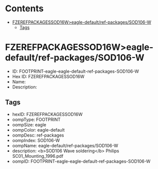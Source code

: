 



Contents
========

* [FZEREFPACKAGESSOD16W>eagle-default/ref-packages/SOD106-W](#fzerefpackagessod16weagle-defaultref-packagessod106-w)
	* [Tags](#tags)

# FZEREFPACKAGESSOD16W>eagle-default/ref-packages/SOD106-W

- ID: FOOTPRINT-eagle-eagle-default-ref-packages-SOD106-W
- Hex ID: FZEREFPACKAGESSOD16W
- Name: 
- Description: 

## Tags

- hexID: FZEREFPACKAGESSOD16W
- oompType: FOOTPRINT
- oompSize: eagle
- oompColor: eagle-default
- oompDesc: ref-packages
- oompIndex: SOD106-W
- oompName: eagle-default/ref-packages/SOD106-W
- description: &lt;b&gt;SOD106 Wave soldering&lt;/b&gt; Philips SC01_Mounting_1996.pdf
- oompID: FOOTPRINT-eagle-eagle-default-ref-packages-SOD106-W
